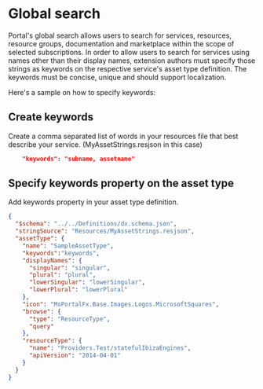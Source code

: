 <a name="global-search"></a>
# Global search
Portal's global search allows users to search for services, resources, resource groups, documentation and marketplace within the scope of selected subscriptions.
In order to allow users to search for services using names other than their display names, extension authors must specify those strings as keywords on the respective service's asset type definition. The keywords must be concise, unique and should support localization.

Here's a sample on how to specify keywords:

<a name="global-search-create-keywords"></a>
## Create keywords
Create a comma separated list of words in your resources file that best describe your service. (MyAssetStrings.resjson in this case)

```json
    "keywords": "subname, assetname"
```

<a name="global-search-specify-keywords-property-on-the-asset-type"></a>
## Specify keywords property on the asset type
Add keywords property in your asset type definition.

```json
{
  "$schema": "../../Definitions/dx.schema.json",
  "stringSource": "Resources/MyAssetStrings.resjson",
  "assetType": {
    "name": "SampleAssetType",
    "keywords":"keywords",
    "displayNames": {
      "singular": "singular",
      "plural": "plural",
      "lowerSingular": "lowerSingular",
      "lowerPlural": "lowerPlural"
    },
    "icon": "MsPortalFx.Base.Images.Logos.MicrosoftSquares",
    "browse": {
      "type": "ResourceType",
      "query"
    },
    "resourceType": {
      "name": "Providers.Test/statefulIbizaEngines",
      "apiVersion": "2014-04-01"
    }
  }
}
```
